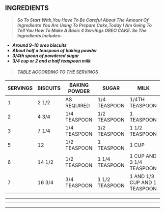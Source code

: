 ## **INGREDIENTS**

>_**So To Start With,You Have To Be Careful About The Amount Of Ingredients You Are Using To Prepare Cake,Today I Am Going To Tell You How To Make A Basic 4 Servings OREO CAKE. So The Ingredients Includes-**_

* _**Around 9-10 oreo biscuits**_
* _**About half a teaspoon of baking powder**_
* _**3/4th spoon of powdered sugar**_
* _**3/4 cup or 2 and a half teaspoon milk**_

>#### _**TABLE ACCORDING TO THE SERVINGS**_
| SERVINGS | BISCUITS | BAKING POWDER | SUGAR | MILK |
| ---- | ---- | ---- | ------ | ------ |
| 1 | 2 1/2  | AS REQUIRED | 1/4 TEASPOON | 1/4TH TEASPOON |
| 2 | 4 3/4 | 1/4 TEASPOON | 1/2 TEASPOON | 1 TEASPOON |
| 3 | 7 1/4 | 1/4 TEASPOON | 1/2 TEASPOON | 1 1/2 TEASPOON |
| 5 | 12 | 1/2 TEASPOON | 1 TEASPOON | 1 CUP |
| 6 | 14 1/2 | 1/2 TEASPOON | 1 1/4 TEASPOON | 1 CUP AND 3 1/4 TEASPOON |
| 7 | 16 3/4 | 3/4 TEASPOON | 1 1/2 TEASPOON | 1 AND 1/3 CUP AND 1 TEASPOON |
---
---
---
